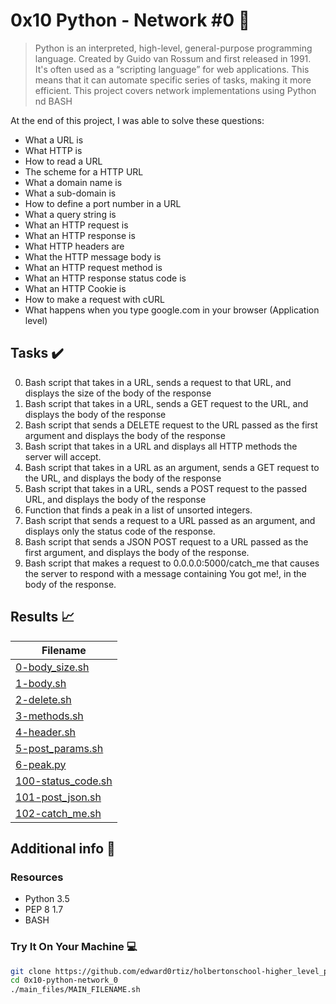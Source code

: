 # 0x10  Python - Network #0 :snake:

> Python is an interpreted, high-level, general-purpose programming language. Created by Guido van Rossum and first released in 1991. It's often used as a “scripting language” for web applications. This means that it can automate specific series of tasks, making it more efficient. This project covers network implementations using Python nd BASH

At the end of this project, I was able to solve these questions:
  
* What a URL is
* What HTTP is
* How to read a URL
* The scheme for a HTTP URL
* What a domain name is
* What a sub-domain is
* How to define a port number in a URL
* What a query string is
* What an HTTP request is
* What an HTTP response is
* What HTTP headers are
* What the HTTP message body is
* What an HTTP request method is
* What an HTTP response status code is
* What an HTTP Cookie is
* How to make a request with cURL
* What happens when you type google.com in your browser (Application level)

## Tasks :heavy_check_mark:

0. Bash script that takes in a URL, sends a request to that URL, and displays the size of the body of the response
1. Bash script that takes in a URL, sends a GET request to the URL, and displays the body of the response
2. Bash script that sends a DELETE request to the URL passed as the first argument and displays the body of the response
3. Bash script that takes in a URL and displays all HTTP methods the server will accept.
4. Bash script that takes in a URL as an argument, sends a GET request to the URL, and displays the body of the response
5. Bash script that takes in a URL, sends a POST request to the passed URL, and displays the body of the response
6. Function that finds a peak in a list of unsorted integers.
7. Bash script that sends a request to a URL passed as an argument, and displays only the status code of the response.
8. Bash script that sends a JSON POST request to a URL passed as the first argument, and displays the body of the response.
9. Bash script that makes a request to 0.0.0.0:5000/catch_me that causes the server to respond with a message containing You got me!, in the body of the response.

## Results :chart_with_upwards_trend:

| Filename |
| ------ |
| [0-body_size.sh](https://github.com/edward0rtiz/holbertonschool-higher_level_programming/blob/master/0x10-python-network_0/0-body_size.sh)|
| [1-body.sh](https://github.com/edward0rtiz/holbertonschool-higher_level_programming/blob/master/0x10-python-network_0/1-body.sh)|
| [2-delete.sh](https://github.com/edward0rtiz/holbertonschool-higher_level_programming/blob/master/0x10-python-network_0/2-delete.sh)|
| [3-methods.sh](https://github.com/edward0rtiz/holbertonschool-higher_level_programming/blob/master/0x10-python-network_0/3-methods.sh)|
| [4-header.sh](https://github.com/edward0rtiz/holbertonschool-higher_level_programming/blob/master/0x10-python-network_0/4-header.sh)|
| [5-post_params.sh](https://github.com/edward0rtiz/holbertonschool-higher_level_programming/blob/master/0x10-python-network_0/5-post_params.sh)|
| [6-peak.py](https://github.com/edward0rtiz/holbertonschool-higher_level_programming/blob/master/0x10-python-network_0/6-peak.py)|
| [100-status_code.sh](https://github.com/edward0rtiz/holbertonschool-higher_level_programming/blob/master/0x10-python-network_0/100-status_code.sh)|
| [101-post_json.sh](https://github.com/edward0rtiz/holbertonschool-higher_level_programming/blob/master/0x10-python-network_0/101-post_json.sh)|
| [102-catch_me.sh](https://github.com/edward0rtiz/holbertonschool-higher_level_programming/blob/master/0x10-python-network_0/102-catch_me.sh)|


## Additional info :construction:
### Resources

- Python 3.5
- PEP 8 1.7
- BASH

### Try It On Your Machine :computer:	
```bash
git clone https://github.com/edward0rtiz/holbertonschool-higher_level_programming.git
cd 0x10-python-network_0
./main_files/MAIN_FILENAME.sh
```
